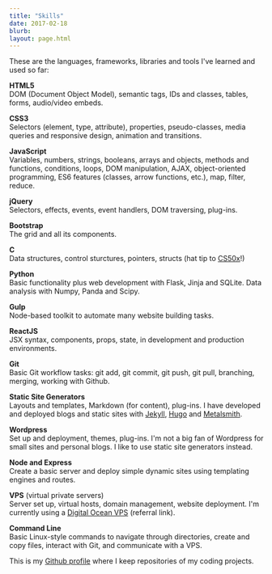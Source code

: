 ```yaml
---
title: "Skills"
date: 2017-02-18
blurb: 
layout: page.html
---
```


These are the languages, frameworks, libraries and tools I've learned and used so far:

<i class="icon-html5-alt" style="font-size:2.5em"></i> **HTML5**<br />
DOM (Document Object Model), semantic tags, IDs and classes, tables, forms, audio/video embeds.

<i class="icon-css3-alt" style="font-size:2.5em"></i> **CSS3**<br />
Selectors (element, type, attribute), properties, pseudo-classes, media queries and responsive design, animation and transitions.

<i class="icon-javascript-alt" style="font-size:2.5em"></i> **JavaScript**<br />
Variables, numbers, strings, booleans, arrays and objects, methods and functions, conditions, loops, DOM manipulation, AJAX, object-oriented programming, ES6 features (classes, arrow functions, etc.), map, filter, reduce.

<i class="icon-jquery" style="font-size:2.5em"></i> **jQuery**<br />
Selectors, effects, events, event handlers, DOM traversing, plug-ins.

<i class="icon-bootstrap" style="font-size:2.5em"></i> **Bootstrap**<br />
The grid and all its components.

<i class="icon-c" style="font-size:2.5em"></i> **C**<br />
Data structures, control sturctures, pointers, structs  (hat tip to [CS50x](https://courses.edx.org/courses/course-v1:HarvardX+CS50+X/course/)!)

<i class="icon-python" style="font-size:2.5em"></i> **Python**<br />
Basic functionality plus web development with Flask, Jinja and SQLite. Data analysis with Numpy, Panda and Scipy.

<i class="icon-gulp" style="font-size:2.5em"></i> **Gulp**<br />
Node-based toolkit to automate many website building tasks.

<i class="icon-reactjs" style="font-size:2.5em"></i> **ReactJS**<br />
JSX syntax, components, props, state, in development and production environments.

<i class="icon-git" style="font-size:2.5em"></i> **Git**<br />
Basic Git workflow tasks: git add, git commit, git push, git pull, branching, merging, working with Github.

<i class="icon-html" style="font-size:2.5em"></i> **Static Site Generators**<br />
Layouts and templates, Markdown (for content), plug-ins. I have developed and deployed blogs and static sites with [Jekyll](http://jekyllrb.com/), [Hugo](http://gohugo.io) and [Metalsmith](http://metalsmith.io).

<i class="icon-wordpress" style="font-size:2.5em"></i> **Wordpress**<br />
Set up and deployment, themes, plug-ins. I'm not a big fan of Wordpress for small sites and personal blogs. I like to use static site generators instead.

<i class="icon-nodejs" style="font-size:2.5em"></i> **Node and Express**<br />
Create a basic server and deploy simple dynamic sites using templating engines and routes.

<i class="icon-azure" style="font-size:2.5em"></i> **VPS** (virtual private servers)<br />
Server set up, virtual hosts, domain management, website deployment. I'm currently using a [Digital Ocean VPS](https://m.do.co/c/b96aa4f9fdfd) (referral link).

<i class="icon-shell" style="font-size:2.5em"></i> **Command Line**<br />
Basic Linux-style commands to navigate through directories, create and copy files, interact with Git, and communicate with a VPS.

This is my [Github profile](https://github.com/mariobox) where I keep repositories of my coding projects.



